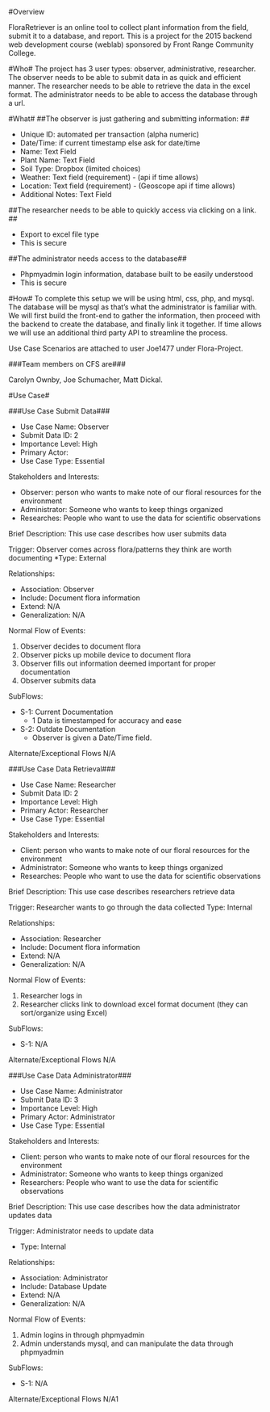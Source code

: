 #Overview

FloraRetriever is an online tool to collect plant information from the field, submit it to a database, and report. This is a project for the 2015 backend web development course (weblab) sponsored by Front Range Community College.

#Who#
The project has 3 user types: observer, administrative, researcher. The observer needs to be able to submit data in as quick and efficient manner. The researcher needs to be able to retrieve the data in the excel format. The administrator needs to be able to access the database through a url.

#What#
##The observer is just gathering and submitting information: ##
* Unique ID: automated per transaction (alpha numeric)
* Date/Time: if current timestamp else ask for date/time
* Name: Text Field
* Plant Name: Text Field
* Soil Type: Dropbox (limited choices)
* Weather: Text field (requirement) - (api if time allows)
* Location: Text field (requirement) - (Geoscope api if time allows)
* Additional Notes: Text Field

##The researcher needs to be able to quickly access via clicking on a link. ##
* Export to excel file type
* This is secure

##The administrator needs access to the database##
* Phpmyadmin login information, database built to be easily understood
* This is secure

#How#
To complete this setup we will be using html, css, php, and mysql. The database will be mysql as that’s what the administrator is familiar with. We will first build the front-end to gather the information, then proceed with the backend to create the database, and finally link it together. If time allows we will use an additional third party API to streamline the process.

Use Case Scenarios are attached to user Joe1477 under Flora-Project.

###Team members on CFS are###

Carolyn Ownby, Joe Schumacher, Matt Dickal.

#Use Case#

###Use Case Submit Data###

* Use Case Name: Observer
* Submit Data	ID: 2
* Importance Level: High
* Primary Actor: 	
* Use Case Type: Essential

Stakeholders and Interests: 	
* Observer: person who wants to make note of our floral resources for the environment
* Administrator: Someone who wants to keep things organized
* Researches: People who want to use the data for scientific observations

Brief Description: This use case describes how user submits data

Trigger: Observer comes across flora/patterns they think are worth documenting
*Type:	External

Relationships:
* Association:		Observer
* Include:		Document flora information
* Extend:		N/A
* Generalization: 	N/A

Normal Flow of Events:

1.	Observer decides to document flora
2.	Observer picks up mobile device to document flora
3.	Observer fills out information deemed important for proper documentation
4.	Observer submits data

SubFlows:
* S-1: Current Documentation
	* 1 Data is timestamped for accuracy and ease
* S-2:  Outdate Documentation
	* Observer is given a Date/Time field.

Alternate/Exceptional Flows
N/A

###Use Case Data Retrieval###

* Use Case Name:	Researcher
* Submit Data	ID: 2
* Importance Level: High
* Primary Actor: Researcher
* Use Case Type: Essential

Stakeholders and Interests:
* Client: person who wants to make note of our floral resources for the environment
* Administrator: Someone who wants to keep things organized
* Researches: People who want to use the data for scientific observations

Brief Description: This use case describes researchers retrieve data

Trigger: Researcher wants to go through the data collected
	Type:	Internal

Relationships:
* Association:		Researcher
* Include:		Document flora information
* Extend:		N/A
* Generalization: 	N/A

Normal Flow of Events:

1.	Researcher logs in
2.	Researcher clicks link to download excel format document (they can sort/organize using Excel)


SubFlows:
* S-1:	 N/A

Alternate/Exceptional Flows
N/A


###Use Case Data Administrator###

* Use Case Name:	Administrator
* Submit Data	ID: 3
* Importance Level: High
* Primary Actor: Administrator
* Use Case Type: Essential

Stakeholders and Interests: 	
* Client: person who wants to make note of our floral resources for the environment
* Administrator: Someone who wants to keep things organized
* Researchers: People who want to use the data for scientific observations

Brief Description: This use case describes how the data administrator updates data

Trigger: Administrator needs to update data
* Type:	Internal

Relationships:
* Association:	Administrator
* Include:	 Database Update
* Extend:	N/A
* Generalization: 	N/A

Normal Flow of Events:

1.	Admin logins in through phpmyadmin
2.	Admin understands mysql, and can manipulate the data through phpmyadmin


SubFlows:
* S-1:	 N/A

Alternate/Exceptional Flows
N/A1
